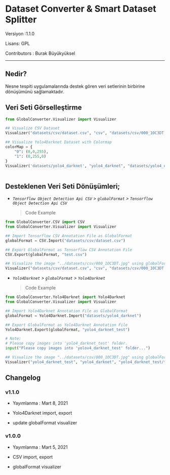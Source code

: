 # Dataset Converter & Smart Dataset Splitter



Versiyon :1.1.0    <br />

Lisans: GPL    <br />

Contributors : Burak Büyükyüksel <br />

<hr />

## Nedir?

Nesne tespiti uygulamalarında destek gören veri setlerinin birbirine dönüşümünü sağlamaktadır.

## Veri Seti Görselleştirme

```python
from GlobalConverter.Visualizer import Visualizer

## Visualize CSV Dataset
Visualizer("datasets/csv/dataset.csv", "csv", "datasets/csv/000_1OC3DT.jpg").visualize()

## Visualize Yolo4Darknet Dataset with Colormap
colorMap = {
    "0": (0,0,255),
    "1": (0,255,0)
}
Visualizer('datasets/yolo4_darknet', "yolo4_darknet", "datasets/yolo4_darknet/test1.jpg").visualize(colorMap=colorMap)
    
```



## Desteklenen Veri Seti Dönüşümleri;

* <i> `Tensorflow Object Detection Api CSV` &gt; `globalFormat` &gt; `Tensorflow Object Detection Api CSV` </i>

  > Code Example

```python
from GlobalConverter.CSV import CSV
from GlobalConverter.Visualizer import Visualizer

## Import Tensorflow CSV Annotation File as GlobalFormat
globalFormat = CSV.Import("datasets/csv/dataset.csv")

## Export GlobalFormat as Tensorflow CSV Annotation File 
CSV.Export(globalFormat, "test.csv")

## Visualize the image "../datasets/csv/000_1OC3DT.jpg" using globalFormat
Visualizer("datasets/csv/dataset.csv", "csv", "datasets/csv/000_1OC3DT.jpg").visualize()
```

* <i> `Yolo4Darknet` &gt; `globalFormat` &gt; `Yolo4Darknet` </i>

  > Code Example

```python
from GlobalConverter.Yolo4Darknet import Yolo4Darknet
from GlobalConverter.Visualizer import Visualizer

## Import Yolo4Darknet Annotation File as GlobalFormat
globalFormat = Yolo4Darknet.Import("datasets/yolo4_darknet")

## Export GlobalFormat as Yolo4Darknet Annotation File 
Yolo4Darknet.Export(globalFormat, "yolo4_darknet_test")

# Note:
# Please copy images into 'yolo4_darknet_test' folder.
input("Please copy images into 'yolov4_darknet_test' folder...")

## Visualize the image "../datasets/csv/000_1OC3DT.jpg" using globalFormat
Visualizer("yolo4_darknet_test", "yolo4_darknet", "yolo4_darknet_test/test1.jpg").visualize()
```



## Changelog

### v1.1.0

* Yayımlanma : Mart 8, 2021

* Yolo4Darknet import, export
* update globalFormat visualizer

### v1.0.0

* Yayımlanma : Mart 5, 2021

* CSV import, export

* globalFormat visualizer
